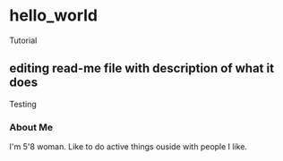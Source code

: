 # hello_world
Tutorial
## editing read-me file with description of what it does
Testing

### About Me
I'm 5'8 woman. Like to do active things ouside with people I like. 
